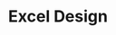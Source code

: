 ---
layout: customer
title: Excel Design
industry: engineering
website: true
website-url: exceldesign.us
website-thumbnail_path:
---